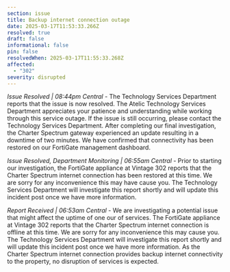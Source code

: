 ```yaml
---
section: issue
title: Backup internet connection outage
date: 2025-03-17T11:53:33.266Z
resolved: true
draft: false
informational: false
pin: false
resolvedWhen: 2025-03-17T11:55:33.268Z
affected:
  - "302"
severity: disrupted
---
```

*Issue Resolved | 08:44pm Central* - The Technology Services Department reports that the issue is now resolved. The Atelic Technology Services Department appreciates your patience and understanding while working through this service outage. If the issue is still occurring, please contact the Technology Services Department. After completing our final investigation, the Charter Spectrum gateway experienced an update resulting in a downtime of two minutes. We have confirmed that connectivity has been restored on our FortiGate management dashboard.

*Issue Resolved, Department Monitoring | 06:55am Central* - Prior to starting our investigation, the FortiGate appliance at Vintage 302 reports that the Charter Spectrum internet connection has been restored at this time. We are sorry for any inconvenience this may have cause you. The Technology Services Department will investigate this report shortly and will update this incident post once we have more information.

*Report Received | 06:53am Central* - We are investigating a potential issue that might affect the uptime of one our of services. The FortiGate appliance at Vintage 302 reports that the Charter Spectrum internet connection is offline at this time. We are sorry for any inconvenience this may cause you. The Technology Services Department will investigate this report shortly and will update this incident post once we have more information. As the Charter Spectrum internet  connection provides backup internet connectivity to the property, no disruption of services is expected.